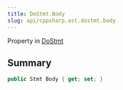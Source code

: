 ```yaml
---
title: DoStmt.Body
slug: api/cppsharp.ast.dostmt.body
---
```

Property in [DoStmt](/api/cppsharp/ast/dostmt)

## Summary



```csharp
public Stmt Body { get; set; }
```

